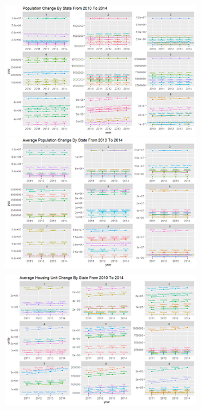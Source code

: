![](state_pop_change_2010_14.png)
![](avg_pop_change_2010_14.png)


![](avg_housing_unit_change.png)

